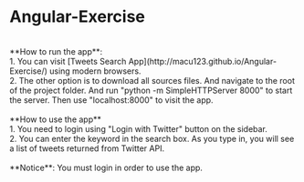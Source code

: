 # Angular-Exercise
<br>
**How to run the app**:<br>
1. You can visit [Tweets Search App](http://macu123.github.io/Angular-Exercise/) using modern browsers.<br>
2. The other option is to download all sources files. And navigate to the root of the project folder. And run "python -m SimpleHTTPServer 8000" to start the server. Then use "localhost:8000" to visit the app.
<br>
<br>
**How to use the app**<br>
1. You need to login using "Login with Twitter" button on the sidebar.<br>
2. You can enter the keyword in the search box. As you type in, you will see a list of tweets returned from Twitter API.
<br>
<br>
**Notice**: You must login in order to use the app.